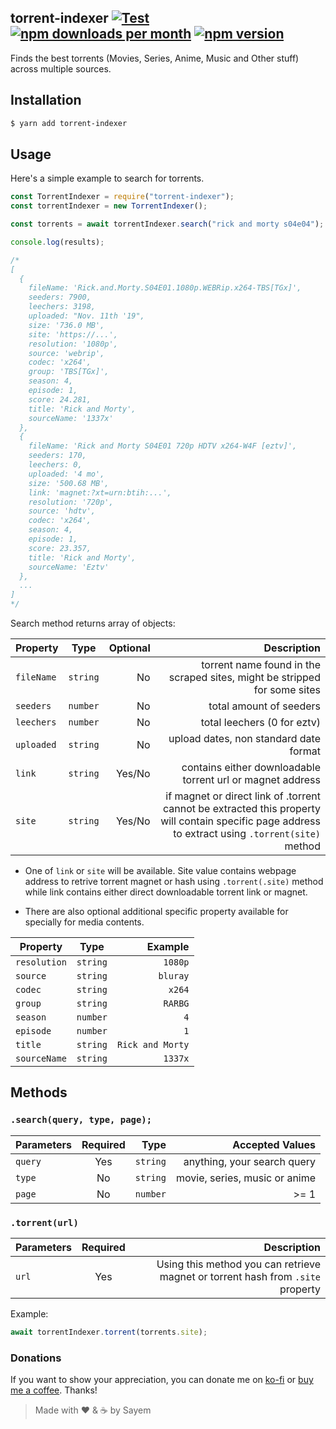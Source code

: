 ## torrent-indexer [![Test](https://github.com/sayem314/torrent-indexer/workflows/Test/badge.svg)](https://github.com/sayem314/torrent-indexer/actions) [![npm downloads per month](https://img.shields.io/npm/dm/torrent-indexer.svg)](https://www.npmjs.com/package/torrent-indexer) [![npm version](https://img.shields.io/npm/v/torrent-indexer?label=version)](https://www.npmjs.com/package/torrent-indexer)

Finds the best torrents (Movies, Series, Anime, Music and Other stuff) across multiple sources.

## Installation

```bash
$ yarn add torrent-indexer
```

## Usage

Here's a simple example to search for torrents.

```js
const TorrentIndexer = require("torrent-indexer");
const torrentIndexer = new TorrentIndexer();

const torrents = await torrentIndexer.search("rick and morty s04e04");

console.log(results);

/*
[
  {
    fileName: 'Rick.and.Morty.S04E01.1080p.WEBRip.x264-TBS[TGx]',
    seeders: 7900,
    leechers: 3198,
    uploaded: "Nov. 11th '19",
    size: '736.0 MB',
    site: 'https://...',
    resolution: '1080p',
    source: 'webrip',
    codec: 'x264',
    group: 'TBS[TGx]',
    season: 4,
    episode: 1,
    score: 24.281,
    title: 'Rick and Morty',
    sourceName: '1337x'
  },
  {
    fileName: 'Rick and Morty S04E01 720p HDTV x264-W4F [eztv]',
    seeders: 170,
    leechers: 0,
    uploaded: '4 mo',
    size: '500.68 MB',
    link: 'magnet:?xt=urn:btih:...',
    resolution: '720p',
    source: 'hdtv',
    codec: 'x264',
    season: 4,
    episode: 1,
    score: 23.357,
    title: 'Rick and Morty',
    sourceName: 'Eztv'
  },
  ...
]
*/
```

Search method returns array of objects:

| Property   |   Type   | Optional |                                                                                                                                        Description |
| ---------- | :------: | -------: | -------------------------------------------------------------------------------------------------------------------------------------------------: |
| `fileName` | `string` |       No |                                                                          torrent name found in the scraped sites, might be stripped for some sites |
| `seeders`  | `number` |       No |                                                                                                                            total amount of seeders |
| `leechers` | `number` |       No |                                                                                                                        total leechers (0 for eztv) |
| `uploaded` | `string` |       No |                                                                                                             upload dates, non standard date format |
| `link`     | `string` |   Yes/No |                                                                                         contains either downloadable torrent url or magnet address |
| `site`     | `string` |   Yes/No | if magnet or direct link of .torrent cannot be extracted this property will contain specific page address to extract using `.torrent(site)` method |

- One of `link` or `site` will be available. Site value contains webpage address to retrive torrent magnet or hash using `.torrent(.site)` method while link contains either direct downloadable torrent link or magnet.

- There are also optional additional specific property available for specially for media contents.

| Property     |   Type   |          Example |
| ------------ | :------: | ---------------: |
| `resolution` | `string` |          `1080p` |
| `source`     | `string` |         `bluray` |
| `codec`      | `string` |           `x264` |
| `group`      | `string` |          `RARBG` |
| `season`     | `number` |              `4` |
| `episode`    | `number` |              `1` |
| `title`      | `string` | `Rick and Morty` |
| `sourceName` | `string` |          `1337x` |

## Methods

### `.search(query, type, page);`

| Parameters | Required |     Type |               Accepted Values |
| ---------- | :------: | -------: | ----------------------------: |
| `query`    |   Yes    | `string` |   anything, your search query |
| `type`     |    No    | `string` | movie, series, music or anime |
| `page`     |    No    | `number` |                          >= 1 |

### `.torrent(url)`

| Parameters | Required |                                                                     Description |
| ---------- | :------: | ------------------------------------------------------------------------------: |
| `url`      |   Yes    | Using this method you can retrieve magnet or torrent hash from `.site` property |

Example:

```js
await torrentIndexer.torrent(torrents.site);
```

### Donations

If you want to show your appreciation, you can donate me on [ko-fi](https://ko-fi.com/Z8Z5KDA6) or [buy me a coffee](https://www.buymeacoffee.com/sayem). Thanks!

> Made with :heart: & :coffee: by Sayem
